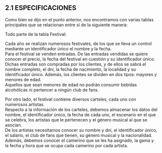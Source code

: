 ## 2.1 ESPECIFICACIONES

Como bien se dijo en el punto anterior, nos encontramos con varias tablas principales que se relacionan entre sí de la siguiente manera:

Todo parte de la tabla Festival:
   
Cada año se realizan numerosos festivales, de los que se lleva un control mediante un identificador único el nombre y la fecha.  
Para el festival se venden entradas. De las entradas vendidas se quiere conocer el precio, la fecha del festival en cuestión y su identificador único. Dichas entradas son compradas por los clientes, y de ellos se sabrá el nombre completo, el dni, la fecha de nacimiento, la localidad y su identificador único. Además, los clientes se dividen en dos tipos: mayores y menores de edad.  
Aquellos que sean menores de edad no podrán consumir bebidas alcohólicas ni pertencer a ningún club de fans.

Por otro lado, el festival contiene diversos carteles, cada uno con numerosos artistas.  
Respecto a la información de los carteles, debemos almacenar los datos del nombre, el identificador único, la fecha de cada uno, el escenario en el que se celebra, los artistas que le pertenecen y el género musical al que se asocian.  
De los artistas necesitamos conocer su nombre y dni, el identificador único, el salario, el club de fans que tienen, su género musical y la nacionalidad. Además, debemos conocer el camerino que se les ha asignado, la gama y la fecha y hora que se ocupa cada camerino por cada artista.
